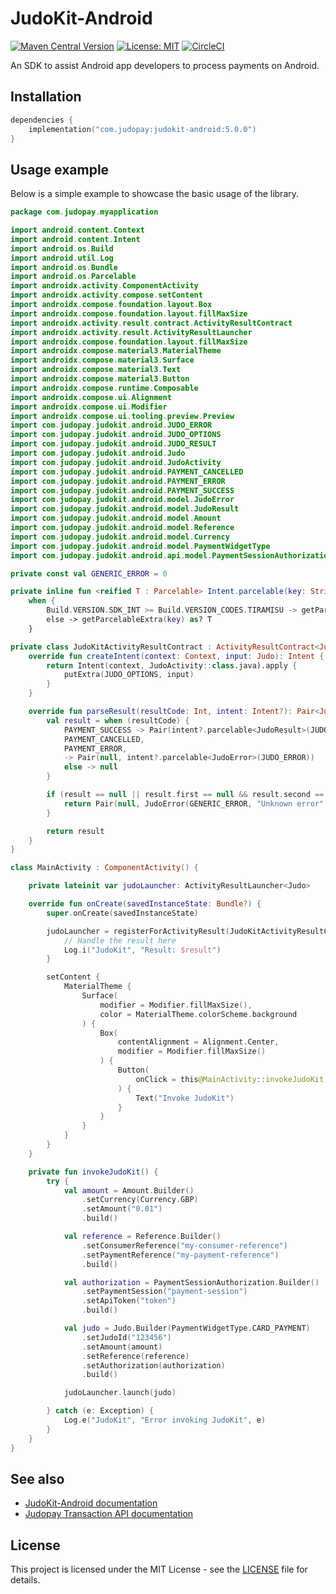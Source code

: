 # JudoKit-Android

[![Maven Central Version](https://img.shields.io/maven-central/v/com.judopay/judokit-android)](https://mvnrepository.com/artifact/com.judopay/judokit-android)
[![License: MIT](https://img.shields.io/badge/License-MIT-blue.svg)](https://opensource.org/licenses/MIT)
[![CircleCI](https://dl.circleci.com/status-badge/img/gh/Judopay/JudoKit-Android/tree/master.svg?style=svg)](https://dl.circleci.com/status-badge/redirect/gh/Judopay/JudoKit-Android/tree/master)

An SDK to assist Android app developers to process payments on Android.

## Installation

```kotlin
dependencies {
    implementation("com.judopay:judokit-android:5.0.0")
}
```

## Usage example
Below is a simple example to showcase the basic usage of the library.
```kotlin
package com.judopay.myapplication

import android.content.Context
import android.content.Intent
import android.os.Build
import android.util.Log
import android.os.Bundle
import android.os.Parcelable
import androidx.activity.ComponentActivity
import androidx.activity.compose.setContent
import androidx.compose.foundation.layout.Box
import androidx.compose.foundation.layout.fillMaxSize
import androidx.activity.result.contract.ActivityResultContract
import androidx.activity.result.ActivityResultLauncher
import androidx.compose.foundation.layout.fillMaxSize
import androidx.compose.material3.MaterialTheme
import androidx.compose.material3.Surface
import androidx.compose.material3.Text
import androidx.compose.material3.Button
import androidx.compose.runtime.Composable
import androidx.compose.ui.Alignment
import androidx.compose.ui.Modifier
import androidx.compose.ui.tooling.preview.Preview
import com.judopay.judokit.android.JUDO_ERROR
import com.judopay.judokit.android.JUDO_OPTIONS
import com.judopay.judokit.android.JUDO_RESULT
import com.judopay.judokit.android.Judo
import com.judopay.judokit.android.JudoActivity
import com.judopay.judokit.android.PAYMENT_CANCELLED
import com.judopay.judokit.android.PAYMENT_ERROR
import com.judopay.judokit.android.PAYMENT_SUCCESS
import com.judopay.judokit.android.model.JudoError
import com.judopay.judokit.android.model.JudoResult
import com.judopay.judokit.android.model.Amount
import com.judopay.judokit.android.model.Reference
import com.judopay.judokit.android.model.Currency
import com.judopay.judokit.android.model.PaymentWidgetType
import com.judopay.judokit.android.api.model.PaymentSessionAuthorization

private const val GENERIC_ERROR = 0

private inline fun <reified T : Parcelable> Intent.parcelable(key: String): T? =
    when {
        Build.VERSION.SDK_INT >= Build.VERSION_CODES.TIRAMISU -> getParcelableExtra(key, T::class.java)
        else -> getParcelableExtra(key) as? T
    }

private class JudoKitActivityResultContract : ActivityResultContract<Judo, Pair<JudoResult?, JudoError?>>() {
    override fun createIntent(context: Context, input: Judo): Intent {
        return Intent(context, JudoActivity::class.java).apply {
            putExtra(JUDO_OPTIONS, input)
        }
    }

    override fun parseResult(resultCode: Int, intent: Intent?): Pair<JudoResult?, JudoError?> {
        val result = when (resultCode) {
            PAYMENT_SUCCESS -> Pair(intent?.parcelable<JudoResult>(JUDO_RESULT), null)
            PAYMENT_CANCELLED,
            PAYMENT_ERROR,
            -> Pair(null, intent?.parcelable<JudoError>(JUDO_ERROR))
            else -> null
        }

        if (result == null || result.first == null && result.second == null) {
            return Pair(null, JudoError(GENERIC_ERROR, "Unknown error"))
        }

        return result
    }
}

class MainActivity : ComponentActivity() {

    private lateinit var judoLauncher: ActivityResultLauncher<Judo>

    override fun onCreate(savedInstanceState: Bundle?) {
        super.onCreate(savedInstanceState)

        judoLauncher = registerForActivityResult(JudoKitActivityResultContract()) { result ->
            // Handle the result here
            Log.i("JudoKit", "Result: $result")
        }

        setContent {
            MaterialTheme {
                Surface(
                    modifier = Modifier.fillMaxSize(),
                    color = MaterialTheme.colorScheme.background
                ) {
                    Box(
                        contentAlignment = Alignment.Center,
                        modifier = Modifier.fillMaxSize()
                    ) {
                        Button(
                            onClick = this@MainActivity::invokeJudoKit,
                        ) {
                            Text("Invoke JudoKit")
                        }
                    }
                }
            }
        }
    }

    private fun invokeJudoKit() {
        try {
            val amount = Amount.Builder()
                .setCurrency(Currency.GBP)
                .setAmount("0.01")
                .build()

            val reference = Reference.Builder()
                .setConsumerReference("my-consumer-reference")
                .setPaymentReference("my-payment-reference")
                .build()

            val authorization = PaymentSessionAuthorization.Builder()
                .setPaymentSession("payment-session")
                .setApiToken("token")
                .build()

            val judo = Judo.Builder(PaymentWidgetType.CARD_PAYMENT)
                .setJudoId("123456")
                .setAmount(amount)
                .setReference(reference)
                .setAuthorization(authorization)
                .build()

            judoLauncher.launch(judo)

        } catch (e: Exception) {
            Log.e("JudoKit", "Error invoking JudoKit", e)
        }
    }
}

```

## See also

- [JudoKit-Android documentation](https://docs.judopay.com/Content/Mobile/Android.htm)
- [Judopay Transaction API documentation](https://docs.judopay.com/api-reference/index.html)

## License

This project is licensed under the MIT License - see the [LICENSE](https://github.com/Judopay/JudoKit-Android/blob/master/LICENSE) file for details.
